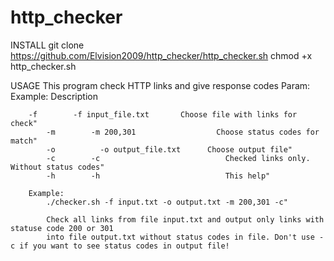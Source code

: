 # http_checker

INSTALL
git clone  https://github.com/Elvision2009/http_checker/http_checker.sh
chmod +x http_checker.sh

USAGE
		This program check HTTP links and give response codes
		    Param:    Example:                Description
		    
        -f	      -f input_file.txt	      Choose file with links for check"
		    -m	      -m 200,301		          Choose status codes for match"
		    -o      	-o output_file.txt	    Choose output file"
 		    -c	      -c			                Checked links only. Without status codes"
		    -h	      -h			                This help"
		    
        Example:
		    ./checker.sh -f input.txt -o output.txt -m 200,301 -c"
		    
		    Check all links from file input.txt and output only links with statuse code 200 or 301 
		    into file output.txt without status codes in file. Don't use -c if you want to see status codes in output file!
